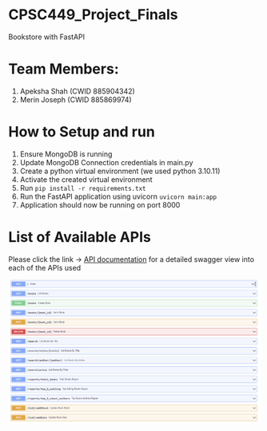 # CPSC449_Project_Finals
Bookstore with FastAPI

# Team Members:
1. Apeksha Shah (CWID 885904342)
2. Merin Joseph (CWID 885869974)

# How to Setup and run
1. Ensure MongoDB is running
2. Update MongoDB Connection credentials in main.py
3. Create a python virtual environment (we used python 3.10.11)
4. Activate the created virtual environment
5. Run `pip install -r requirements.txt`
6. Run the FastAPI application using uvicorn `uvicorn main:app`
7. Application should now be running on port 8000

# List of Available APIs
Please click the link -> [API documentation](https://merinjputhiyedath.github.io/CPSC449_Project_Finals/) for a detailed swagger view into each of the APIs used

![Available APIs](/Screenshots/AvailableAPIs.png)



